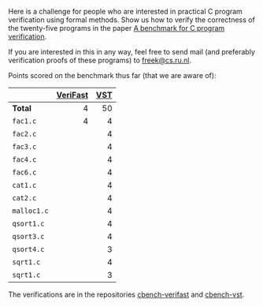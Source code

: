 Here is a challenge for people who are interested in practical C program verification using formal methods.  Show us how to verify the correctness of the twenty-five programs in the paper [A benchmark for C program verification](https://arxiv.org/abs/1904.01009).

If you are interested in this in any way, feel free to send mail (and preferably verification proofs of these programs) to freek@cs.ru.nl.

Points scored on the benchmark thus far (that we are aware of):

|             | [VeriFast](https://github.com/verifast/verifast) | [VST](https://vst.cs.princeton.edu) |
|-------------|----:|----:|
| **Total**   |   4 |  50 |
| `fac1.c`    |   4 |   4 |
| `fac2.c`    |     |   4 |
| `fac3.c`    |     |   4 |
| `fac4.c`    |     |   4 |
| `fac6.c`    |     |   4 |
| `cat1.c`    |     |   4 |
| `cat2.c`    |     |   4 |
| `malloc1.c` |     |   4 |
| `qsort1.c`  |     |   4 |
| `qsort3.c`  |     |   4 |
| `qsort4.c`  |     |   3 |
| `sqrt1.c`   |     |   4 |
| `sqrt1.c`   |     |   3 |

The verifications are in the repositories [cbench-verifast](https://github.com/cverified/cbench-verifast) and [cbench-vst](https://github.com/cverified/cbench-vst).

